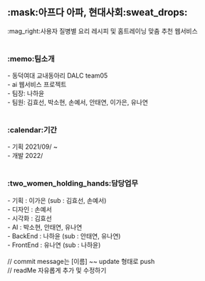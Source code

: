 <br>
<h2>:mask:아프다 아파, 현대사회:sweat_drops:</h2>
:mag_right:사용자 질병별 요리 레시피 및 홈트레이닝 맞춤 추천 웹서비스 <br>

<br>
<h3>:memo:팀소개</h3>
- 동덕여대 교내동아리 DALC team05 <br>
- ai 웹서비스 프로젝트 <br>
- 팀장: 나하윤 <br>
- 팀원: 김효선, 박소현, 손예서, 안태연, 이가은, 유나연 <br>

<br>
<h3>:calendar:기간</h3>
- 기획 2021/09/ ~ <br>
- 개발 2022/ <br>

<br>
<h3>:two_women_holding_hands:담당업무</h3>
- 기획 : 이가은 (sub : 김효선, 손예서) <br>
- 디자인 : 손예서 <br>
- 시각화 : 김효선 <br>
- AI : 박소현, 안태연, 유나연 <br>
- BackEnd : 나하윤 (sub : 안태연, 유나연) <br>
- FrontEnd : 유나연 (sub : 나하윤) <br>

<br>
// commit message는 [이름] ~~ update 형태로 push <br>
// readMe 자유롭게 추가 및 수정하기
